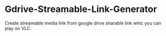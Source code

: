 # Gdrive-Streamable-Link-Generator
Create streamable media link from google drive sharable link whic you can play on VLC.
